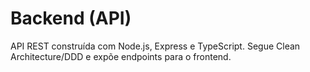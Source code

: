 # Backend (API)

API REST construída com Node.js, Express e TypeScript. Segue Clean Architecture/DDD e expõe endpoints para o frontend.
